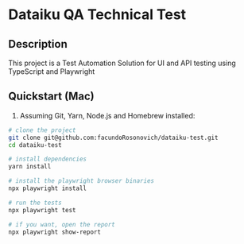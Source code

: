 # Dataiku QA Technical Test

## Description

This project is a Test Automation Solution for UI and API testing using TypeScript and Playwright


## Quickstart (Mac)


1. Assuming Git, Yarn, Node.js and Homebrew installed:

```bash
# clone the project
git clone git@github.com:facundoRosonovich/dataiku-test.git
cd dataiku-test

# install dependencies
yarn install

# install the playwright browser binaries
npx playwright install

# run the tests
npx playwright test

# if you want, open the report
npx playwright show-report
```

